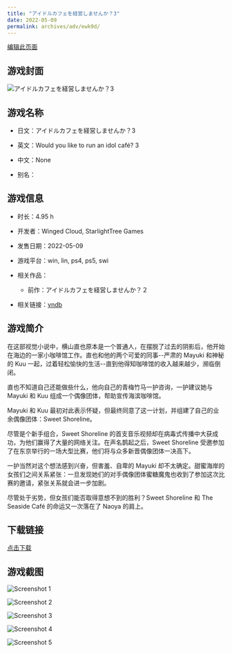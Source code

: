 ```yaml
---
title: "アイドルカフェを経営しませんか？3"
date: 2022-05-09
permalink: archives/adv/ewk9d/
---
```

[编辑此页面](https://github.com/ACG-3/ADV3-source/blob/main/source/_posts/%E3%82%A2%E3%82%A4%E3%83%89%E3%83%AB%E3%82%AB%E3%83%95%E3%82%A7%E3%82%92%E7%B5%8C%E5%96%B6%E3%81%97%E3%81%BE%E3%81%9B%E3%82%93%E3%81%8B%EF%BC%9F3.md)

## 游戏封面

![アイドルカフェを経営しませんか？3](https://pan.timero.xyz/d/onedrive/img_lib_001/%E3%82%A2%E3%82%A4%E3%83%89%E3%83%AB%E3%82%AB%E3%83%95%E3%82%A7%E3%82%92%E7%B5%8C%E5%96%B6%E3%81%97%E3%81%BE%E3%81%9B%E3%82%93%E3%81%8B%EF%BC%9F3_cover.avif)


## 游戏名称

- 日文：アイドルカフェを経営しませんか？3
- 英文：Would you like to run an idol café? 3
- 中文：None

- 别名：


## 游戏信息

- 时长：4.95 h
- 开发者：Winged Cloud, StarlightTree Games
- 发售日期：2022-05-09
- 游戏平台：win, lin, ps4, ps5, swi
- 相关作品：
   - 前作：アイドルカフェを経営しませんか？２

- 相关链接：[vndb](https://vndb.org/v33577)


## 游戏简介

在这部视觉小说中，横山直也原本是一个普通人，在摆脱了过去的阴影后，他开始在海边的一家小咖啡馆工作。直也和他的两个可爱的同事--严肃的 Mayuki 和神秘的 Kuu 一起，过着轻松愉快的生活--直到他得知咖啡馆的收入越来越少，濒临倒闭。

直也不知道自己还能做些什么，他向自己的青梅竹马一护咨询，一护建议她与 Mayuki 和 Kuu 组成一个偶像团体，帮助宣传海滨咖啡馆。

Mayuki 和 Kuu 最初对此表示怀疑，但最终同意了这一计划，并组建了自己的业余偶像团体：Sweet Shoreline。

尽管是个新手组合，Sweet Shoreline 的首支音乐视频却在病毒式传播中大获成功，为他们赢得了大量的网络关注。在声名鹊起之后，Sweet Shoreline 受邀参加了在东京举行的一场大型比赛，他们将与众多新晋偶像团体一决高下。

一护当然对这个想法感到兴奋，但害羞、自卑的 Mayuki 却不太确定。甜蜜海岸的女孩们之间关系紧张：一旦发现她们的对手偶像团体蜜糖魔鬼也收到了参加这次比赛的邀请，紧张关系就会进一步加剧。

尽管处于劣势，但女孩们能否取得意想不到的胜利？Sweet Shoreline 和 The Seaside Café 的命运又一次落在了 Naoya 的肩上。




## 下载链接

[点击下载](https://pan.timero.xyz/onedrive/adv_lib_001/%E3%82%A2%E3%82%A4%E3%83%89%E3%83%AB%E3%82%AB%E3%83%95%E3%82%A7%E3%82%92%E7%B5%8C%E5%96%B6%E3%81%97%E3%81%BE%E3%81%9B%E3%82%93%E3%81%8B%EF%BC%9F3)


## 游戏截图


![Screenshot 1](https://pan.timero.xyz/d/onedrive/img_lib_001/%E3%82%A2%E3%82%A4%E3%83%89%E3%83%AB%E3%82%AB%E3%83%95%E3%82%A7%E3%82%92%E7%B5%8C%E5%96%B6%E3%81%97%E3%81%BE%E3%81%9B%E3%82%93%E3%81%8B%EF%BC%9F3_Screenshot_1.avif)

![Screenshot 2](https://pan.timero.xyz/d/onedrive/img_lib_001/%E3%82%A2%E3%82%A4%E3%83%89%E3%83%AB%E3%82%AB%E3%83%95%E3%82%A7%E3%82%92%E7%B5%8C%E5%96%B6%E3%81%97%E3%81%BE%E3%81%9B%E3%82%93%E3%81%8B%EF%BC%9F3_Screenshot_2.avif)

![Screenshot 3](https://pan.timero.xyz/d/onedrive/img_lib_001/%E3%82%A2%E3%82%A4%E3%83%89%E3%83%AB%E3%82%AB%E3%83%95%E3%82%A7%E3%82%92%E7%B5%8C%E5%96%B6%E3%81%97%E3%81%BE%E3%81%9B%E3%82%93%E3%81%8B%EF%BC%9F3_Screenshot_3.avif)

![Screenshot 4](https://pan.timero.xyz/d/onedrive/img_lib_001/%E3%82%A2%E3%82%A4%E3%83%89%E3%83%AB%E3%82%AB%E3%83%95%E3%82%A7%E3%82%92%E7%B5%8C%E5%96%B6%E3%81%97%E3%81%BE%E3%81%9B%E3%82%93%E3%81%8B%EF%BC%9F3_Screenshot_4.avif)

![Screenshot 5](https://pan.timero.xyz/d/onedrive/img_lib_001/%E3%82%A2%E3%82%A4%E3%83%89%E3%83%AB%E3%82%AB%E3%83%95%E3%82%A7%E3%82%92%E7%B5%8C%E5%96%B6%E3%81%97%E3%81%BE%E3%81%9B%E3%82%93%E3%81%8B%EF%BC%9F3_Screenshot_5.avif)

